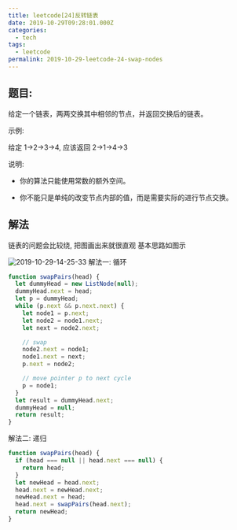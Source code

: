 ```yaml
---
title: leetcode[24]反转链表
date: 2019-10-29T09:28:01.000Z
categories:
  - tech
tags:
  - leetcode
permalink: 2019-10-29-leetcode-24-swap-nodes
---
```


## 题目:

给定一个链表，两两交换其中相邻的节点，并返回交换后的链表。

示例:

给定 1->2->3->4, 应该返回 2->1->4->3

说明:

- 你的算法只能使用常数的额外空间。

- 你不能只是单纯的改变节点内部的值，而是需要实际的进行节点交换。

## 解法

链表的问题会比较绕, 把图画出来就很直观 基本思路如图示

![2019-10-29-14-25-33](https://cdn.jsdelivr.net/gh/chenxiaoyao6228/cloudimg@main/2019/10/2019-10-29-14-25-33.png)
解法一: 循环

```js
function swapPairs(head) {
  let dummyHead = new ListNode(null);
  dummyHead.next = head;
  let p = dummyHead;
  while (p.next && p.next.next) {
    let node1 = p.next;
    let node2 = node1.next;
    let next = node2.next;

    // swap
    node2.next = node1;
    node1.next = next;
    p.next = node2;

    // move pointer p to next cycle
    p = node1;
  }
  let result = dummyHead.next;
  dummyHead = null;
  return result;
}
```

解法二: 递归

```js
function swapPairs(head) {
  if (head === null || head.next === null) {
    return head;
  }
  let newHead = head.next;
  head.next = newHead.next;
  newHead.next = head;
  head.next = swapPairs(head.next);
  return newHead;
}
```
